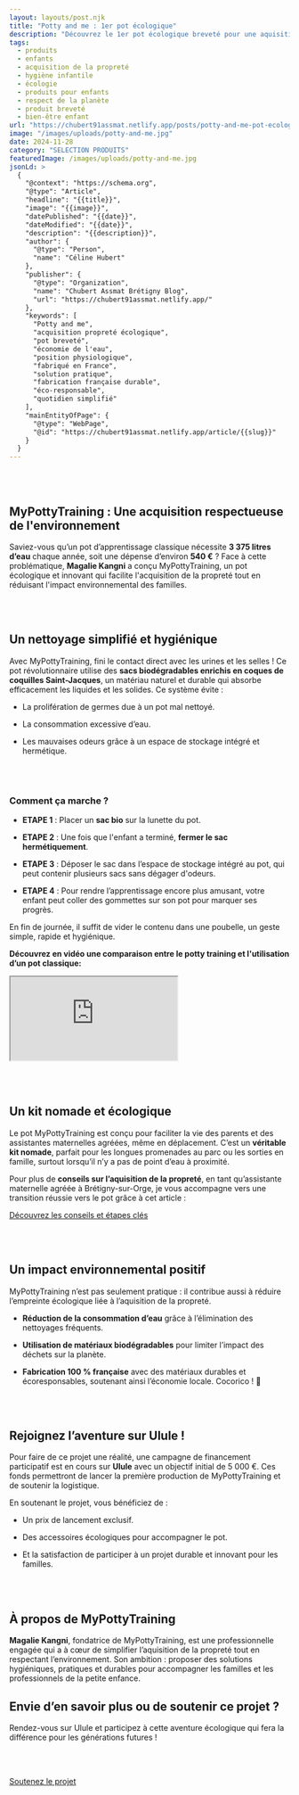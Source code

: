 ```yaml
---
layout: layouts/post.njk
title: "Potty and me : 1er pot écologique"
description: "Découvrez le 1er pot écologique breveté pour une aquisition de la propreté tout en respectant l'environement."
tags: 
  - produits
  - enfants
  - acquisition de la propreté
  - hygiène infantile
  - écologie
  - produits pour enfants
  - respect de la planète
  - produit breveté
  - bien-être enfant
url: "https://chubert91assmat.netlify.app/posts/potty-and-me-pot-ecologique"
image: "/images/uploads/potty-and-me.jpg"
date: 2024-11-28
category: "SELECTION PRODUITS"
featuredImage: /images/uploads/potty-and-me.jpg
jsonLd: >
  {
    "@context": "https://schema.org",
    "@type": "Article",
    "headline": "{{title}}",
    "image": "{{image}}",
    "datePublished": "{{date}}",
    "dateModified": "{{date}}",
    "description": "{{description}}",
    "author": {
      "@type": "Person",
      "name": "Céline Hubert"
    },
    "publisher": {
      "@type": "Organization",
      "name": "Chubert Assmat Brétigny Blog",
      "url": "https://chubert91assmat.netlify.app/"
    },
    "keywords": [
      "Potty and me", 
      "acquisition propreté écologique", 
      "pot breveté", 
      "économie de l'eau", 
      "position physiologique", 
      "fabriqué en France", 
      "solution pratique", 
      "fabrication française durable", 
      "éco-responsable", 
      "quotidien simplifié"
    ],
    "mainEntityOfPage": {
      "@type": "WebPage",
      "@id": "https://chubert91assmat.netlify.app/article/{{slug}}"
    }
  }
---
```


<br><br>

## **MyPottyTraining : Une acquisition respectueuse de l'environnement** 

Saviez-vous qu’un pot d’apprentissage classique nécessite **3 375 litres d’eau** chaque année, soit une dépense d’environ **540 €** ? Face à cette problématique, **Magalie Kangni** a conçu MyPottyTraining, un pot écologique et innovant qui facilite l'acquisition de la propreté tout en réduisant l'impact environnemental des familles.

<br><br>

## **Un nettoyage simplifié et hygiénique** 

Avec MyPottyTraining, fini le contact direct avec les urines et les selles ! Ce pot révolutionnaire utilise des **sacs biodégradables enrichis en coques de coquilles Saint-Jacques**, un matériau naturel et durable qui absorbe efficacement les liquides et les solides.
Ce système évite :

- La prolifération de germes due à un pot mal nettoyé.

- La consommation excessive d’eau.

- Les mauvaises odeurs grâce à un espace de stockage intégré et hermétique.

<br><br>

### **Comment ça marche ?** 

- **ETAPE 1** : Placer un **sac bio** sur la lunette du pot.

- **ETAPE 2** : Une fois que l'enfant a terminé, **fermer le sac hermétiquement**.

- **ETAPE 3** : Déposer le sac dans l’espace de stockage intégré au pot, qui peut contenir plusieurs sacs sans dégager d'odeurs.

- **ETAPE 4** : Pour rendre l’apprentissage encore plus amusant, votre enfant peut coller des gommettes sur son pot pour marquer ses progrès.


En fin de journée, il suffit de vider le contenu dans une poubelle, un geste simple, rapide et hygiénique.

**Découvrez en vidéo une comparaison entre le potty training et l'utilisation d’un pot classique:**
<div class="ratio ratio-16x9">
  <iframe 
    src="https://www.youtube.com/embed/jEcvUC_A3YY" 
    title="YouTube video" 
    allow="accelerometer; autoplay; clipboard-write; encrypted-media; gyroscope; picture-in-picture" 
    allowfullscreen>
  </iframe>
</div>




<br><br>

## **Un kit nomade et écologique** 

Le pot MyPottyTraining est conçu pour faciliter la vie des parents et des assistantes maternelles agréées, même en déplacement. C’est un **véritable kit nomade**, parfait pour les longues promenades au parc ou les sorties en famille, surtout lorsqu’il n’y a pas de point d’eau à proximité.


Pour plus de **conseils sur l’aquisition de la propreté**, en tant qu’assistante maternelle agréée à Brétigny-sur-Orge, je vous accompagne vers une transition réussie vers le pot grâce à cet article :
<div class="button-wrapper">
  <a href="https://chubert91assmat.netlify.app/posts/hygiene-soins/acquisition-proprete/" target="_blank" class="btn btn-primary btn-article">Découvrez les conseils et étapes clés</a>
</div>

<br><br>

## **Un impact environnemental positif**
MyPottyTraining n’est pas seulement pratique : il contribue aussi à réduire l’empreinte écologique liée à l’aquisition de la propreté. 

- **Réduction de la consommation d’eau** grâce à l’élimination des nettoyages fréquents.

- **Utilisation de matériaux biodégradables** pour limiter l’impact des déchets sur la planète.

- **Fabrication 100 % française** avec des matériaux durables et écoresponsables, soutenant ainsi l’économie locale. Cocorico ! 🐓

<br><br>

## **Rejoignez l’aventure sur Ulule !**
Pour faire de ce projet une réalité, une campagne de financement participatif est en cours sur **Ulule** avec un objectif initial de 5 000 €. Ces fonds permettront de lancer la première production de MyPottyTraining et de soutenir la logistique.

En soutenant le projet, vous bénéficiez de :

- Un prix de lancement exclusif.

- Des accessoires écologiques pour accompagner le pot.

- Et la satisfaction de participer à un projet durable et innovant pour les familles.

<br><br>

## **À propos de MyPottyTraining** 

**Magalie Kangni**, fondatrice de MyPottyTraining, est une professionnelle engagée qui a à cœur de simplifier l’aquisition de la propreté tout en respectant l’environnement. Son ambition : proposer des solutions hygiéniques, pratiques et durables pour accompagner les familles et les professionnels de la petite enfance.

## **Envie d’en savoir plus ou de soutenir ce projet ?** 
Rendez-vous sur Ulule et participez à cette aventure écologique qui fera la différence pour les générations futures !

<br><br>


<div class="button-wrapper">
  <a href="https://fr.ulule.com/potty-and-me/" target="_blank" class="btn btn-primary btn-article">Soutenez le projet</a>
</div>















